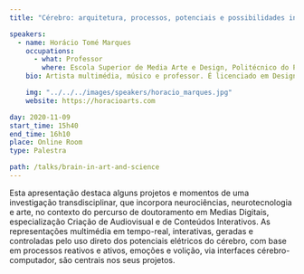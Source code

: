 ```yaml
---
title: "Cérebro: arquitetura, processos, potenciais e possibilidades instrumentais na ciência e na arte"

speakers:
  - name: Horácio Tomé Marques
    occupations:
      - what: Professor
        where: Escola Superior de Media Arte e Design, Politécnico do Porto
    bio: Artista multimédia, músico e professor. É licenciado em Design de Comunicação pela Faculdade de Belas-Artes da Universidade do Porto e doutorado em Media Digitais pela Faculdade de Engenharia da Universidade do Porto (com Universidade Nova de Lisboa, Programa UT Austin | Portugal). É docente da Escola Superior de Media Artes e Design, Politécnico do Porto.

    img: "../../../images/speakers/horacio_marques.jpg"
    website: https://horacioarts.com

day: 2020-11-09
start_time: 15h40
end_time: 16h10
place: Online Room
type: Palestra

path: /talks/brain-in-art-and-science
---
```


Esta apresentação destaca alguns projetos e momentos de uma investigação transdisciplinar, que incorpora neurociências, neurotecnologia e arte, no contexto do percurso de doutoramento em Medias Digitais, especialização Criação de Audiovisual e de Conteúdos Interativos. As representações multimédia em tempo-real, interativas, geradas e controladas pelo uso direto dos potenciais elétricos do cérebro, com base em processos reativos e ativos, emoções e volição, via interfaces cérebro-computador, são centrais nos seus projetos.

